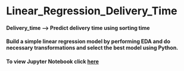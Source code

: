 # Linear_Regression_Delivery_Time
#### Delivery_time --> Predict delivery time using sorting time   
#### Build a simple linear regression model by performing EDA and do necessary transformations and select the best model using Python.

#### To view Jupyter Notebook click [here](https://github.com/sneha14sawant/Linear_Regression_Delivery_Time/blob/41dc7a40a7ad39dc56a07a3a23835b237d0151a3/Code/simple%20linear%20regression%20model----Delivery%20Time.ipynb)
